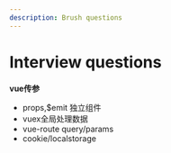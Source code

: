 ```yaml
---
description: Brush questions
---
```


# Interview questions

**vue传参** 

* props,$emit 独立组件
* vuex全局处理数据
* vue-route query/params
* cookie/localstorage



